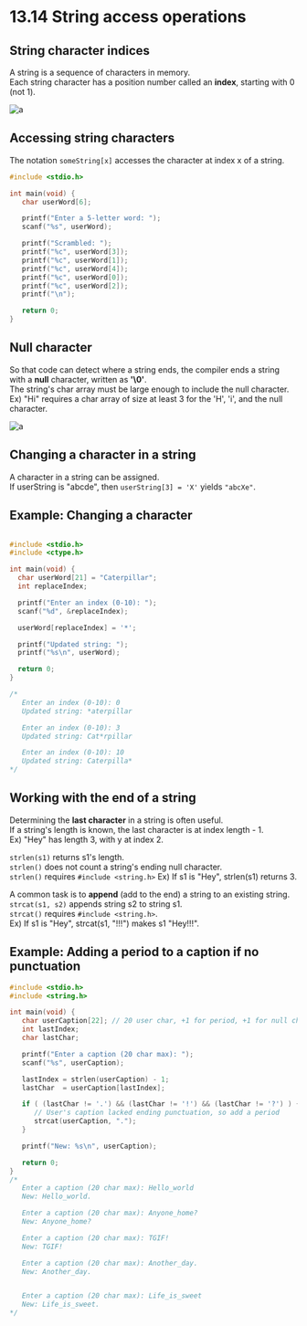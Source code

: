 # 13.14 String access operations

## String character indices
A string is a sequence of characters in memory.   
Each string character has a position number called an **index**, starting with 0 (not 1).   

![a](https://github.com/ijaejun1025/CIS224-Computer_Architecture/assets/154036705/a85f271d-de77-45eb-abeb-108ac5998a5c)

## Accessing string characters
The notation ``someString[x]`` accesses the character at index x of a string.   

```c
#include <stdio.h>

int main(void) {
   char userWord[6];

   printf("Enter a 5-letter word: ");
   scanf("%s", userWord);

   printf("Scrambled: ");
   printf("%c", userWord[3]);
   printf("%c", userWord[1]);
   printf("%c", userWord[4]);
   printf("%c", userWord[0]);
   printf("%c", userWord[2]);
   printf("\n");

   return 0;
}
```

## Null character
So that code can detect where a string ends, the compiler ends a string with a **null** character, written as **'\0'**.    
The string's char array must be large enough to include the null character.   
Ex) "Hi" requires a char array of size at least 3 for the 'H', 'i', and the null character.   

![a](https://github.com/ijaejun1025/CIS224-Computer_Architecture/assets/154036705/8b2628e3-057b-4165-aa6b-6c24079fbcd4)

## Changing a character in a string
A character in a string can be assigned.   
If userString is "abcde", then ``userString[3] = 'X'`` yields ``"abcXe"``.   

## Example: Changing a character
```c

#include <stdio.h>
#include <ctype.h>

int main(void) {
  char userWord[21] = "Caterpillar";   
  int replaceIndex;

  printf("Enter an index (0-10): ");
  scanf("%d", &replaceIndex);

  userWord[replaceIndex] = '*';

  printf("Updated string: ");
  printf("%s\n", userWord);

  return 0;
}

/*
   Enter an index (0-10): 0
   Updated string: *aterpillar

   Enter an index (0-10): 3
   Updated string: Cat*rpillar

   Enter an index (0-10): 10
   Updated string: Caterpilla*
*/
```

## Working with the end of a string
Determining the **last character** in a string is often useful.   
If a string's length is known, the last character is at index length - 1.   
Ex) "Hey" has length 3, with y at index 2.    

``strlen(s1)`` returns s1's length.    
``strlen()`` does not count a string's ending null character.   
``strlen()`` requires ``#include <string.h>``
Ex) If s1 is "Hey", strlen(s1) returns 3.   

A common task is to **append** (add to the end) a string to an existing string.   
``strcat(s1, s2)`` appends string s2 to string s1.   
``strcat()`` requires ``#include <string.h>``.   
Ex) If s1 is "Hey", strcat(s1, "!!!") makes s1 "Hey!!!".   

## Example: Adding a period to a caption if no punctuation
```c
#include <stdio.h>
#include <string.h>

int main(void) {
   char userCaption[22]; // 20 user char, +1 for period, +1 for null char
   int lastIndex;
   char lastChar;

   printf("Enter a caption (20 char max): ");
   scanf("%s", userCaption);

   lastIndex = strlen(userCaption) - 1;
   lastChar  = userCaption[lastIndex];

   if ( (lastChar != '.') && (lastChar != '!') && (lastChar != '?') ) {
      // User's caption lacked ending punctuation, so add a period
      strcat(userCaption, ".");
   }

   printf("New: %s\n", userCaption);

   return 0;
}
/*
   Enter a caption (20 char max): Hello_world
   New: Hello_world.

   Enter a caption (20 char max): Anyone_home?
   New: Anyone_home?

   Enter a caption (20 char max): TGIF!
   New: TGIF!

   Enter a caption (20 char max): Another_day.
   New: Another_day.


   Enter a caption (20 char max): Life_is_sweet
   New: Life_is_sweet.
*/
```



